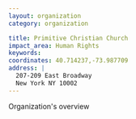 ```yaml
---
layout: organization
category: organization

title: Primitive Christian Church
impact_area: Human Rights
keywords: 
coordinates: 40.714237,-73.987709
address: |
  207-209 East Broadway
  New York NY 10002
---
```

Organization's overview
